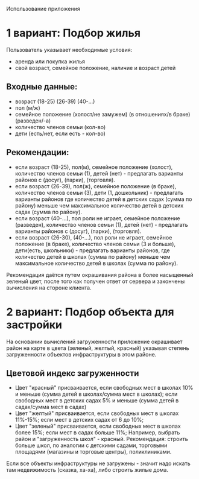 Использование приложения

# 1 вариант: Подбор жилья

Пользователь указывает необходимые условия: 
- аренда или покупка жилья
- свой возраст, семейное положение, наличие и возраст детей

## Входные данные:
- возраст (18-25) (26-39) (40-...)
- пол (м/ж)
- семейное положение (холост/не замужем) (в отношениях/в браке) (разведен/-а)
- количество членов семьи (кол-во)
- дети (есть/нет, если есть - кол-во)

## Рекомендации:
+ если возраст (18-25), пол(м), семейное положение (холост), количество членов семьи (1), детей (нет) - предлагать варианты районов с (досуг), (парки), (торговля).
+ если возраст (26-39), пол(ж), семейное положение (в браке), количество членов семьи (3), дети (1, дошкольник) - предлагать варианты районов где количество детей в детских садах (сумма по району) меньше чем максимальное количество детей в детских садах (сумма по району). 
+ если возраст (40-...), пол роли не играет, семейное положение (разведен), количество членов семьи (1), детей (нет) - предлагать варианты районов с (досуг), (парки), (торговля).
+ если возраст (26-30), (40-...), пол роли не играет, семейное положение (в браке), количество членов семьи (3 и больше), дети(есть, школьники) - предлагать варианты районов, где количество детей в школах (сумма по району) меньше чем максимальное количество детей в школах (сумма по району).


Рекомендация даётся путем окрашивания района в более насыщенный зеленый цвет, после того как получен ответ от сервера и закончены вычисления на стороне клиента.

# 2 вариант: Подбор объекта для застройки

На основании вычислений загруженности приложение окрашивает район на карте в цвета (зеленый, желтый, красный) указывая степень
загруженности объектов инфраструктуры в этом районе. 

## Цветовой индекс загруженности
+ Цвет "красный" присваивается, если свободных мест в школах 10% и меньше (сумма детей в школах/сумма мест в школах); если свободных мест в детских садах 5% и меньше (сумма детей в садах/сумма мест в садах)
+ Цвет "желтый" присваивается, если свободных мест в школах 11%-15%; если мест в детских садах от 6 до 10%;
+ Цвет "зеленый" присваивается, если свободных мест в школах более 15%; если мест в садах больше 11%;
Например, выбрать район и "загруженность школ" - красный. Рекомендация: строить больше школ, по аналогии с детскими садами,
торговыми площадями (магазины и торговые центры), поликлиниками.

Если все объекты инфраструктуры не загружены - значит надо искать там недвижимость (сказка, ха-ха), либо строить жилые дома.
